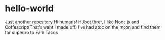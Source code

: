 # hello-world
Just another repository
Hi humans!
HUbot threr, I like Node.js and Coffescript(That's waht I made of!)
I've had atoc on the moon and find them far superiro to Earh Tacos

